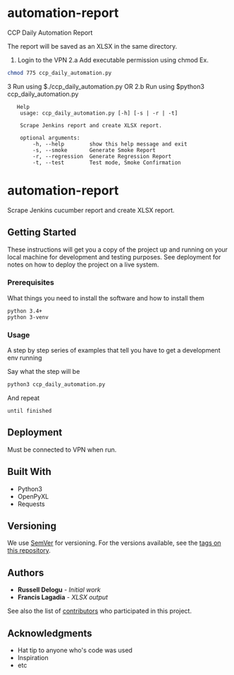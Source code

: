 # automation-report
CCP Daily Automation Report

The report will be saved as an XLSX in the same directory.
1. Login to the VPN
 2.a     Add executable permission using chmod
         Ex. 
         
```bash
chmod 775 ccp_daily_automation.py
```

 3       Run using $./ccp_daily_automation.py
   OR
 2.b     Run using $python3 ccp_daily_automation.py
 ```
    Help
     usage: ccp_daily_automation.py [-h] [-s | -r | -t]

     Scrape Jenkins report and create XLSX report.

     optional arguments:
         -h, --help        show this help message and exit
         -s, --smoke       Generate Smoke Report
         -r, --regression  Generate Regression Report
         -t, --test        Test mode, Smoke Confirmation
```


# automation-report

Scrape Jenkins cucumber report and create XLSX report.

## Getting Started

These instructions will get you a copy of the project up and running on your local machine for development and testing purposes. See deployment for notes on how to deploy the project on a live system.

### Prerequisites

What things you need to install the software and how to install them

```
python 3.4+
python 3-venv
```

### Usage

A step by step series of examples that tell you have to get a development env running

Say what the step will be

```sh
python3 ccp_daily_automation.py
```

And repeat

```
until finished
```


## Deployment

Must be connected to VPN when run.

## Built With

* Python3
* OpenPyXL
* Requests


## Versioning

We use [SemVer](http://semver.org/) for versioning. For the versions available, see the [tags on this repository](https://github.com/your/project/tags). 

## Authors

* **Russell Delogu** - *Initial work*
* **Francis Lagadia** - *XLSX output*

See also the list of [contributors](https://github.com/your/project/contributors) who participated in this project.

## Acknowledgments

* Hat tip to anyone who's code was used
* Inspiration
* etc
